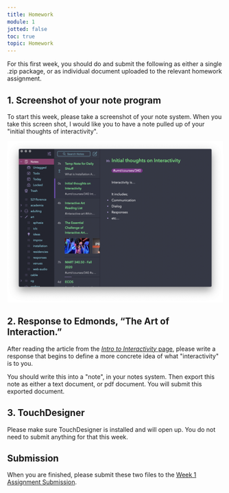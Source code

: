 ```yaml
---
title: Homework
module: 1
jotted: false
toc: true
topic: Homework
---
```


For this first week, you should do and submit the following as either a single .zip package, or as individual document uploaded to the relevant homework assignment.

## 1. Screenshot of your note program

To start this week, please take a screenshot of your note system. When you take this screen shot, I would like you to have a note pulled up of your "initial thoughts of interactivity".

![Homework 1, screenshot example of notes program, with initial thoughts on interactivity.](../imgs/hw1-example.png "Homework 1, screenshot example of notes program, with initial thoughts on interactivity.")

## 2. Response to Edmonds, “The Art of Interaction.”

After reading the article from the [_Intro to Interactivity_ page]({{site.baseurl}}/modules/week-1/interactive-intro/#further-reading), please write a response that begins to define a more concrete idea of what "interactivity" is to you.

You should write this into a "note", in your notes system. Then export this note as either a text document, or pdf document. You will submit this exported document.

## 3. TouchDesigner

Please make sure TouchDesigner is installed and will open up. You do not need to submit anything for that this week.

## Submission

When you are finished, please submit these two files to the [Week 1 Assignment Submission]().
